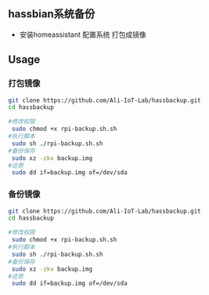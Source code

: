 ## hassbian系统备份

- 安装homeassistant 配置系统 打包成镜像

## Usage

### 打包镜像
```bash
git clone https://github.com/Ali-IoT-Lab/hassbackup.git
cd hassbackup

#修改权限
 sudo chmod +x rpi-backup.sh.sh
#执行脚本
 sudo sh ./rpi-backup.sh.sh
#备份保存
 sudo xz -zkv backup.img
#还原
 sudo dd if=backup.img of=/dev/sda
```
### 备份镜像
```bash
git clone https://github.com/Ali-IoT-Lab/hassbackup.git
cd hassbackup

#修改权限
 sudo chmod +x rpi-backup.sh.sh
#执行脚本
 sudo sh ./rpi-backup.sh.sh
#备份保存
 sudo xz -zkv backup.img
#还原
 sudo dd if=backup.img of=/dev/sda
```
